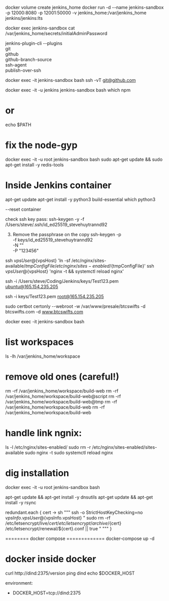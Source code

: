 docker volume create jenkins_home
docker run -d --name jenkins-sandbox -p 12000:8080 -p 12001:50000 -v jenkins_home:/var/jenkins_home jenkins/jenkins:lts

docker exec jenkins-sandbox cat /var/jenkins_home/secrets/initialAdminPassword

jenkins-plugin-cli --plugins \
    git \
    github \
    github-branch-source \
    ssh-agent \
    publish-over-ssh



docker exec -it jenkins-sandbox bash
ssh -vT git@github.com


docker exec -it  -u  jenkins jenkins-sandbox bash
which npm
# or
echo $PATH


# fix the node-gyp
docker exec -it -u root jenkins-sandbox bash
sudo apt-get update && sudo apt-get install -y redis-tools

# Inside Jenkins container
apt-get update
apt-get install -y python3 build-essential
which python3

--reset container




check ssh key pass:
ssh-keygen -y -f /Users/steve/.ssh/id_ed25519_stevehuytrannd92


3. Remove the passphrase on the copy
ssh-keygen -p \
  -f keys/id_ed25519_stevehuytrannd92 \
  -N "" \
  -P "123456"



ssh ${vpsUser}@${vpsHost} 'ln -sf /etc/nginx/sites-available/${tmpConfigFile} /etc/nginx/sites-enabled/${tmpConfigFile}'
ssh ${vpsUser}@${vpsHost} 'nginx -t && systemctl reload nginx'


ssh -i /Users/steve/Coding/Jenkins/keys/Test123.pem ubuntu@165.154.235.205

ssh -i keys/Test123.pem root@165.154.235.205



sudo certbot certonly --webroot -w /var/www/presale/btcswifts -d btcswifts.com -d www.btcswifts.com


docker exec -it jenkins-sandbox bash

# list workspaces
ls -lh /var/jenkins_home/workspace

# remove old ones (careful!)
rm -rf /var/jenkins_home/workspace/build-web
rm -rf /var/jenkins_home/workspace/build-web@script
rm -rf /var/jenkins_home/workspace/build-web@tmp
rm -rf /var/jenkins_home/workspace/build-web
rm -rf /var/jenkins_home/workspace/build-web



# handle link ngnix:
ls -l /etc/nginx/sites-enabled/
sudo rm -r /etc/nginx/sites-enabled/sites-available
sudo nginx -t
sudo systemctl reload nginx


# dig installation
docker exec -it -u root jenkins-sandbox bash

apt-get update && apt-get install -y dnsutils
apt-get update && apt-get install -y rsync


redundant.each { cert ->
    sh """
        ssh -o StrictHostKeyChecking=no ${vpsInfo.vpsUser}@${vpsInfo.vpsHost} "
            sudo rm -rf /etc/letsencrypt/live/${cert} /etc/letsencrypt/archive/${cert} /etc/letsencrypt/renewal/${cert}.conf || true
        "
    """
}


======== docker compose =============
docker-compose up -d


# docker inside docker #
curl http://dind:2375/version
ping dind
echo $DOCKER_HOST


environment:
  - DOCKER_HOST=tcp://dind:2375
